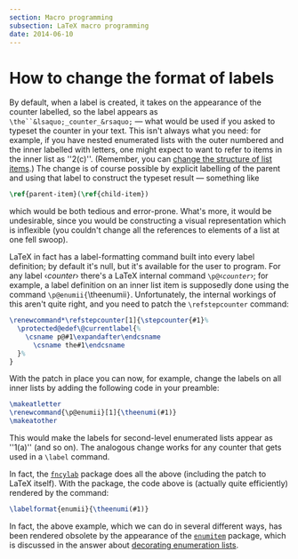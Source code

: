 ```yaml
---
section: Macro programming
subsection: LaTeX macro programming
date: 2014-06-10
---
```


# How to change the format of labels

By default, when a label is created, it takes on the appearance of the
counter labelled, so the label appears as
`\the``&lsaquo;_counter_&rsaquo;`&nbsp;&mdash; what would be used if you
asked to typeset the counter in your text.  This isn't always what you
need: for example, if you have nested enumerated lists with the outer
numbered and the inner labelled with letters, one might expect to want
to refer to items in the inner list as ''2(c)''.   (Remember, you can
[change the structure of list items](FAQ-enumerate.md).)
The change is of course
possible by explicit labelling of the parent and using that label to
construct the typeset result&nbsp;&mdash; something like
```latex
\ref{parent-item}(\ref{child-item})
```
which would be both tedious and error-prone.  What's more, it would be
undesirable, since you would be constructing a visual representation
which is inflexible (you couldn't change all the references to elements
of a list at one fell swoop).

LaTeX in fact has a label-formatting command built into every label
definition; by default it's null, but it's available for the user to
program.  For any label &lsaquo;_counter_&rsaquo; there's a LaTeX internal
command `\p@`&lsaquo;_`counter`_&rsaquo;; for example, a label definition
on an inner list item is supposedly done using the command
`\p@enumii{`\theenumii`}`.  Unfortunately, the internal
workings of this aren't quite right, and you need to patch the
`\refstepcounter` command:
<!-- {% raw %} -->
```latex
\renewcommand*\refstepcounter[1]{\stepcounter{#1}%
  \protected@edef\@currentlabel{%
    \csname p@#1\expandafter\endcsname
      \csname the#1\endcsname
  }%
}
```
<!-- {% endraw %} -->
With the patch in place you can now, for example, change the labels on
all inner lists by adding the following code in your preamble:
```latex
\makeatletter
\renewcommand{\p@enumii}[1]{\theenumi(#1)}
\makeatother
```
This would make the labels for second-level enumerated lists appear as
''1(a)'' (and so on).  The analogous change works for any counter that
gets used in a `\label` command.

In fact, the [`fncylab`](https://ctan.org/pkg/fncylab) package does all the above (including
the patch to LaTeX itself).  With the package, the code above is
(actually quite efficiently) rendered by the command:
```latex
\labelformat{enumii}{\theenumi(#1)}
```
In fact, the above example, which we can do in several different ways,
has been rendered obsolete by the appearance of the [`enumitem`](https://ctan.org/pkg/enumitem)
package, which is discussed in the answer about 
[decorating enumeration lists](FAQ-enumerate.md).


